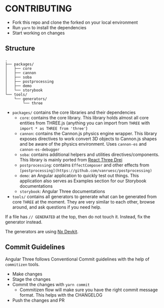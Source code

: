 # CONTRIBUTING

- Fork this repo and clone the forked on your local environment
- Run `yarn` to install the dependencies
- Start working on changes

## Structure

```
.
├── packages/
│   ├── core
│   ├── cannon
│   ├── soba
│   ├── postprocessing
│   ├── demo
│   └── storybook
└── tools/
    └── generators/
        └── three
```

- `packages/` contains the core libraries and their dependencies
  - `core`: contains the core library. This library holds almost all core entities from THREE.js (anything you can import from `THREE` with `import * as THREE from 'three'`)
  - `cannon`: contains the Cannon.js physics engine wrapper. This library exposes directives to work convert 3D objects to Cannon.js shapes and be aware of the physics environment. Uses `cannon-es` and `cannon-es-debugger`
  - `soba`: contains additional helpers and utilities directives/components. This library is mainly ported from [React Three Drei](https://github.com/pmndrs/react-three-drei)
  - `postprocessing`: contains `EffectComposer` and other effects from `[postprocessing](https://github.com/vanruesc/postprocessing)`
  - `demo`: an Angular application to quickly test out things. This application also serves as Examples section for our Storybook documentations
  - `storybook`: Angular Three documentations
- `tools/` contains all generators to generate what can be generated from core `THREE` at the moment. They are very similar to each other, browse around, and ask questions if you need help.

If a file has `// GENERATED` at the top, then do not touch it. Instead, fix the generator instead.

The generators are using [Nx Devkit](https://nx.dev/l/r/core-concepts/nx-devkit).

## Commit Guidelines

Angular Three follows Conventional Commit guidelines with the help of `commitizen` tools.

- Make changes
- Stage the changes
- Commit the changes with `yarn commit`
  - Commitizen flow will make sure you have the right commit message format. This helps with the CHANGELOG
- Push the changes and PR
